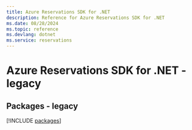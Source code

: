 ```yaml
---
title: Azure Reservations SDK for .NET
description: Reference for Azure Reservations SDK for .NET
ms.date: 08/28/2024
ms.topic: reference
ms.devlang: dotnet
ms.service: reservations
---
```

# Azure Reservations SDK for .NET - legacy
## Packages - legacy
[!INCLUDE [packages](reservations-index.md)]
